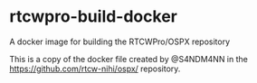 # rtcwpro-build-docker
A docker image for building the RTCWPro/OSPX repository

This is a copy of the docker file created by @S4NDM4NN in the https://github.com/rtcw-nihi/ospx/ repository.
